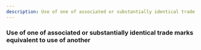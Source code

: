 ```yaml
---
description: Use of one of associated or substantially identical trade marks equivalent to use of another
---
```


### Use of one of associated or substantially identical trade marks equivalent to use of another

